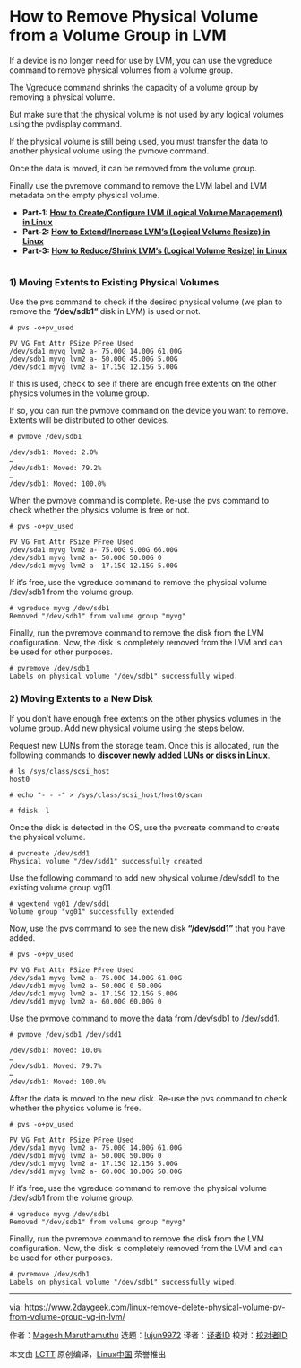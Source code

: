 [#]: collector: (lujun9972)
[#]: translator: (geekpi)
[#]: reviewer: ( )
[#]: publisher: ( )
[#]: url: ( )
[#]: subject: (How to Remove Physical Volume from a Volume Group in LVM)
[#]: via: (https://www.2daygeek.com/linux-remove-delete-physical-volume-pv-from-volume-group-vg-in-lvm/)
[#]: author: (Magesh Maruthamuthu https://www.2daygeek.com/author/magesh/)

How to Remove Physical Volume from a Volume Group in LVM
======

If a device is no longer need for use by LVM, you can use the vgreduce command to remove physical volumes from a volume group.

The Vgreduce command shrinks the capacity of a volume group by removing a physical volume.

But make sure that the physical volume is not used by any logical volumes using the pvdisplay command.

If the physical volume is still being used, you must transfer the data to another physical volume using the pvmove command.

Once the data is moved, it can be removed from the volume group.

Finally use the pvremove command to remove the LVM label and LVM metadata on the empty physical volume.

  * **Part-1: [How to Create/Configure LVM (Logical Volume Management) in Linux][1]**
  * **Part-2: [How to Extend/Increase LVM’s (Logical Volume Resize) in Linux][2]**
  * **Part-3: [How to Reduce/Shrink LVM’s (Logical Volume Resize) in Linux][3]**



![][4]

### 1) Moving Extents to Existing Physical Volumes

Use the pvs command to check if the desired physical volume (we plan to remove the **“/dev/sdb1”** disk in LVM) is used or not.

```
# pvs -o+pv_used

PV VG Fmt Attr PSize PFree Used
/dev/sda1 myvg lvm2 a- 75.00G 14.00G 61.00G
/dev/sdb1 myvg lvm2 a- 50.00G 45.00G 5.00G
/dev/sdc1 myvg lvm2 a- 17.15G 12.15G 5.00G
```

If this is used, check to see if there are enough free extents on the other physics volumes in the volume group.

If so, you can run the pvmove command on the device you want to remove. Extents will be distributed to other devices.

```
# pvmove /dev/sdb1

/dev/sdb1: Moved: 2.0%
…
/dev/sdb1: Moved: 79.2%
…
/dev/sdb1: Moved: 100.0%
```

When the pvmove command is complete. Re-use the pvs command to check whether the physics volume is free or not.

```
# pvs -o+pv_used

PV VG Fmt Attr PSize PFree Used
/dev/sda1 myvg lvm2 a- 75.00G 9.00G 66.00G
/dev/sdb1 myvg lvm2 a- 50.00G 50.00G 0
/dev/sdc1 myvg lvm2 a- 17.15G 12.15G 5.00G
```

If it’s free, use the vgreduce command to remove the physical volume /dev/sdb1 from the volume group.

```
# vgreduce myvg /dev/sdb1
Removed "/dev/sdb1" from volume group "myvg"
```

Finally, run the pvremove command to remove the disk from the LVM configuration. Now, the disk is completely removed from the LVM and can be used for other purposes.

```
# pvremove /dev/sdb1
Labels on physical volume "/dev/sdb1" successfully wiped.
```

### 2) Moving Extents to a New Disk

If you don’t have enough free extents on the other physics volumes in the volume group. Add new physical volume using the steps below.

Request new LUNs from the storage team. Once this is allocated, run the following commands to **[discover newly added LUNs or disks in Linux][5]**.

```
# ls /sys/class/scsi_host
host0
```

```
# echo "- - -" > /sys/class/scsi_host/host0/scan
```

```
# fdisk -l
```

Once the disk is detected in the OS, use the pvcreate command to create the physical volume.

```
# pvcreate /dev/sdd1
Physical volume "/dev/sdd1" successfully created
```

Use the following command to add new physical volume /dev/sdd1 to the existing volume group vg01.

```
# vgextend vg01 /dev/sdd1
Volume group "vg01" successfully extended
```

Now, use the pvs command to see the new disk **“/dev/sdd1”** that you have added.

```
# pvs -o+pv_used

PV VG Fmt Attr PSize PFree Used
/dev/sda1 myvg lvm2 a- 75.00G 14.00G 61.00G
/dev/sdb1 myvg lvm2 a- 50.00G 0 50.00G
/dev/sdc1 myvg lvm2 a- 17.15G 12.15G 5.00G
/dev/sdd1 myvg lvm2 a- 60.00G 60.00G 0
```

Use the pvmove command to move the data from /dev/sdb1 to /dev/sdd1.

```
# pvmove /dev/sdb1 /dev/sdd1

/dev/sdb1: Moved: 10.0%
…
/dev/sdb1: Moved: 79.7%
…
/dev/sdb1: Moved: 100.0%
```

After the data is moved to the new disk. Re-use the pvs command to check whether the physics volume is free.

```
# pvs -o+pv_used

PV VG Fmt Attr PSize PFree Used
/dev/sda1 myvg lvm2 a- 75.00G 14.00G 61.00G
/dev/sdb1 myvg lvm2 a- 50.00G 50.00G 0
/dev/sdc1 myvg lvm2 a- 17.15G 12.15G 5.00G
/dev/sdd1 myvg lvm2 a- 60.00G 10.00G 50.00G
```

If it’s free, use the vgreduce command to remove the physical volume /dev/sdb1 from the volume group.

```
# vgreduce myvg /dev/sdb1
Removed "/dev/sdb1" from volume group "myvg"
```

Finally, run the pvremove command to remove the disk from the LVM configuration. Now, the disk is completely removed from the LVM and can be used for other purposes.

```
# pvremove /dev/sdb1
Labels on physical volume "/dev/sdb1" successfully wiped.
```

--------------------------------------------------------------------------------

via: https://www.2daygeek.com/linux-remove-delete-physical-volume-pv-from-volume-group-vg-in-lvm/

作者：[Magesh Maruthamuthu][a]
选题：[lujun9972][b]
译者：[译者ID](https://github.com/译者ID)
校对：[校对者ID](https://github.com/校对者ID)

本文由 [LCTT](https://github.com/LCTT/TranslateProject) 原创编译，[Linux中国](https://linux.cn/) 荣誉推出

[a]: https://www.2daygeek.com/author/magesh/
[b]: https://github.com/lujun9972
[1]: https://www.2daygeek.com/create-lvm-storage-logical-volume-manager-in-linux/
[2]: https://www.2daygeek.com/extend-increase-resize-lvm-logical-volume-in-linux/
[3]: https://www.2daygeek.com/reduce-shrink-decrease-resize-lvm-logical-volume-in-linux/
[4]: data:image/gif;base64,R0lGODlhAQABAIAAAAAAAP///yH5BAEAAAAALAAAAAABAAEAAAIBRAA7
[5]: https://www.2daygeek.com/scan-detect-luns-scsi-disks-on-redhat-centos-oracle-linux/
